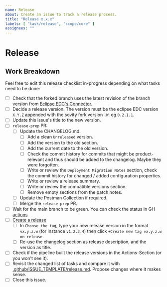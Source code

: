 ```yaml
---
name: Release
about: Create an issue to track a release process.
title: "Release x.x.x"
labels: [ "task/release", "scope/core" ]
assignees: ""
---
```


# Release

## Work Breakdown

Feel free to edit this release checklist in-progress depending on what tasks need to be done:

- [ ] Check that the forked branch uses the latest revision of the branch version
  from [Eclipse EDC's Connector](https://github.com/eclipse-edc/Connector).
- [ ] Decide a release version. The version must be the eclipse EDC version `X.Y.Z` appended with the sovity fork
  version `.W`. eg `0.2.1.1`.
- [ ] Update this issue's title to the new version.
- [ ] `release-prep` PR:
    - [ ] Update the CHANGELOG.md.
        - [ ] Add a clean `Unreleased` version.
        - [ ] Add the version to the old section.
        - [ ] Add the current date to the old version.
        - [ ] Check the commit history for commits that might be product-relevant and thus should be added to the
          changelog. Maybe they were forgotten.
        - [ ] Write or review the `Deployment Migration Notes` section, check the commit history for changed / added
          configuration properties.
        - [ ] Write or review a release summary.
        - [ ] Write or review the compatible versions section.
        - [ ] Remove empty sections from the patch notes.
    - [ ] Update the Postman Collection if required.
    - [ ] Merge the `release-prep` PR.
- [ ] Wait for the main branch to be green. You can check the status in
  GH [actions](https://github.com/sovity/edc-extensions/actions).
- [ ] [Create a release](https://github.com/sovity/edc-extensions/releases/new)
    - [ ] In `Choose the tag`, type your new release version in the format `vx.y.z.w` (for instance `v1.2.3.4`) then
      click `+Create new tag vx.y.z.w on release`.
    - [ ] Re-use the changelog section as release description, and the version as title.
- [ ] Check if the pipeline built the release versions in the Actions-Section (or you won't see it).
- [ ] Revisit the changed list of tasks and compare it
  with [.github/ISSUE_TEMPLATE/release.md](https://github.com/sovity/edc-extensions/blob/main/.github/ISSUE_TEMPLATE/release.md).
  Propose changes where it makes sense.
- [ ] Close this issue.
